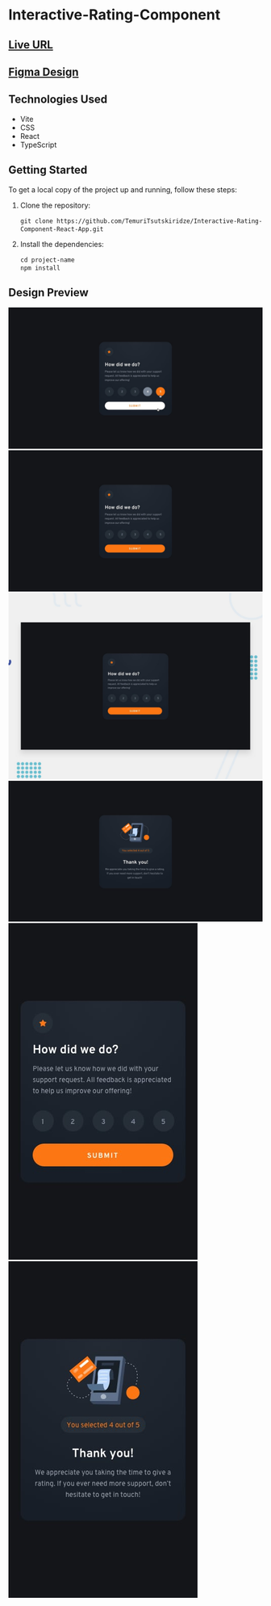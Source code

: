 # Interactive-Rating-Component

## [Live URL](https://temuritsutskiridze.github.io/Interactive-Rating-Component-React-App/)

## [Figma Design](https://www.figma.com/file/n46IN1UbRe4RRPH8NGyD4y/interactive-rating-component?node-id=0-1468&t=sZLX63LsXWB2CBYr-0)

## Technologies Used

- Vite
- CSS
- React
- TypeScript

## Getting Started

To get a local copy of the project up and running, follow these steps:

1.  Clone the repository:

    ```shell
    git clone https://github.com/TemuriTsutskiridze/Interactive-Rating-Component-React-App.git
    ```

2.  Install the dependencies:

    ```shell
    cd project-name
    npm install
    ```

## Design Preview

![image1](/public/design/active-states.jpg)
![image2](/public/design/desktop-design.jpg)
![image3](/public/design/desktop-preview.jpg)
![image4](/public/design/desktop-thank-you-state.jpg)
![image5](/public/design/mobile-design.jpg)
![image6](/public/design/mobile-thank-you-state.jpg)
